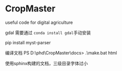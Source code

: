 # CropMaster

useful code for digital agriculture


gdal 需要通过 `conda install gdal`手动安装




pip install myst-parser

编译文档
PS D:\phd\CropMaster\docs> .\make.bat html

使用sphinx构建的文档，三级目录字体过小